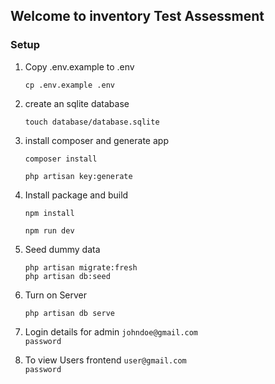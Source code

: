 ## Welcome to inventory Test Assessment

### Setup
1. Copy .env.example to .env<br>
    ```shell
    cp .env.example .env
    ```
2. create an sqlite database
    ```shell
    touch database/database.sqlite
    ```
3. install composer and generate app
    ```shell
    composer install
    ```
    ```shell
    php artisan key:generate
    ```
4. Install package and build
    ```shell
    npm install 
    ```
    ```shell
    npm run dev
    ```

5. Seed dummy data
    ```shell
    php artisan migrate:fresh
    php artisan db:seed
    ````

6. Turn on Server
    ```shell
    php artisan db serve
    ````
7. Login details for admin
   `johndoe@gmail.com`<br>
   `password`

8. To view Users frontend
   `user@gmail.com`<br>
   `password`